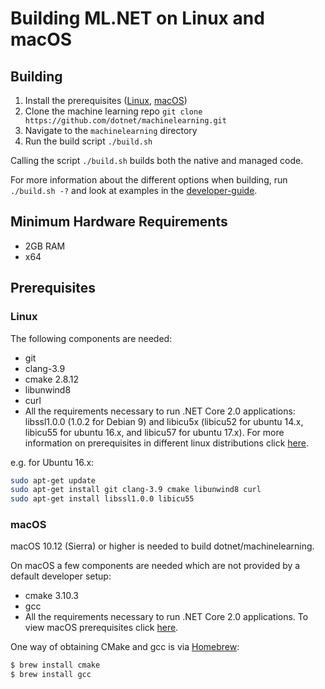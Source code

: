 Building ML.NET on Linux and macOS
==========================================
## Building

1. Install the prerequisites ([Linux](#user-content-linux), [macOS](#user-content-macos))
2. Clone the machine learning repo `git clone https://github.com/dotnet/machinelearning.git`
3. Navigate to the `machinelearning` directory
4. Run the build script `./build.sh`

Calling the script `./build.sh` builds both the native and managed code.

For more information about the different options when building, run `./build.sh -?` and look at examples in the [developer-guide](../project-docs/developer-guide.md).

## Minimum Hardware Requirements
- 2GB RAM
- x64

## Prerequisites

### Linux

The following components are needed:

* git
* clang-3.9
* cmake 2.8.12
* libunwind8
* curl
* All the requirements necessary to run .NET Core 2.0 applications: libssl1.0.0 (1.0.2 for Debian 9) and libicu5x (libicu52 for ubuntu 14.x, libicu55 for ubuntu 16.x, and libicu57 for ubuntu 17.x). For more information on prerequisites in different linux distributions click [here](https://docs.microsoft.com/en-us/dotnet/core/linux-prerequisites?tabs=netcore2x).

e.g. for Ubuntu 16.x:

```sh
sudo apt-get update
sudo apt-get install git clang-3.9 cmake libunwind8 curl
sudo apt-get install libssl1.0.0 libicu55
```

### macOS

macOS 10.12 (Sierra) or higher is needed to build dotnet/machinelearning.

On macOS a few components are needed which are not provided by a default developer setup:
* cmake 3.10.3
* gcc
* All the requirements necessary to run .NET Core 2.0 applications. To view macOS prerequisites click [here](https://docs.microsoft.com/en-us/dotnet/core/macos-prerequisites?tabs=netcore2x).

One way of obtaining CMake and gcc is via [Homebrew](https://brew.sh):
```sh
$ brew install cmake
$ brew install gcc
```
